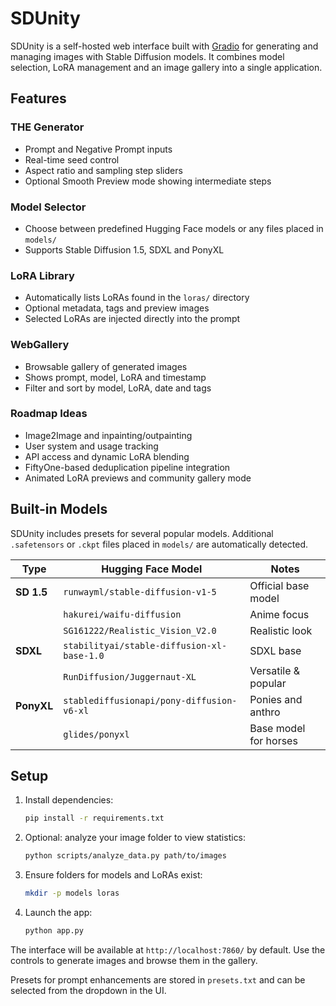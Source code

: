 # SDUnity

SDUnity is a self-hosted web interface built with [Gradio](https://www.gradio.app/) for generating and managing images with Stable Diffusion models. It combines model selection, LoRA management and an image gallery into a single application.

## Features

### THE Generator
- Prompt and Negative Prompt inputs
- Real-time seed control
- Aspect ratio and sampling step sliders
- Optional Smooth Preview mode showing intermediate steps

### Model Selector
- Choose between predefined Hugging Face models or any files placed in `models/`
- Supports Stable Diffusion 1.5, SDXL and PonyXL

### LoRA Library
- Automatically lists LoRAs found in the `loras/` directory
- Optional metadata, tags and preview images
- Selected LoRAs are injected directly into the prompt

### WebGallery
- Browsable gallery of generated images
- Shows prompt, model, LoRA and timestamp
- Filter and sort by model, LoRA, date and tags

### Roadmap Ideas
- Image2Image and inpainting/outpainting
- User system and usage tracking
- API access and dynamic LoRA blending
- FiftyOne-based deduplication pipeline integration
- Animated LoRA previews and community gallery mode

## Built-in Models

SDUnity includes presets for several popular models. Additional `.safetensors` or `.ckpt` files placed in `models/` are automatically detected.

| Type | Hugging Face Model | Notes |
|------|-------------------|------|
| **SD 1.5** | `runwayml/stable-diffusion-v1-5` | Official base model |
| | `hakurei/waifu-diffusion` | Anime focus |
| | `SG161222/Realistic_Vision_V2.0` | Realistic look |
| **SDXL** | `stabilityai/stable-diffusion-xl-base-1.0` | SDXL base |
| | `RunDiffusion/Juggernaut-XL` | Versatile & popular |
| **PonyXL** | `stablediffusionapi/pony-diffusion-v6-xl` | Ponies and anthro |
| | `glides/ponyxl` | Base model for horses |

## Setup

1. Install dependencies:
   ```bash
   pip install -r requirements.txt
   ```
2. Optional: analyze your image folder to view statistics:
   ```bash
   python scripts/analyze_data.py path/to/images
   ```
3. Ensure folders for models and LoRAs exist:
   ```bash
   mkdir -p models loras
   ```
4. Launch the app:
   ```bash
   python app.py
   ```

The interface will be available at `http://localhost:7860/` by default. Use the controls to generate images and browse them in the gallery.

Presets for prompt enhancements are stored in `presets.txt` and can be selected from the dropdown in the UI.

